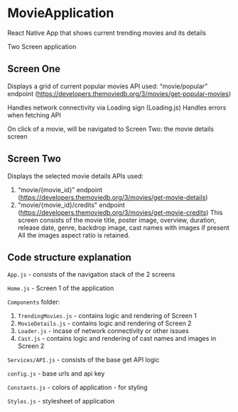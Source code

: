 # MovieApplication
React Native App that shows current trending movies and its details

Two Screen application

## Screen One
Displays a grid of current popular movies
API used: “movie/popular” endpoint (https://developers.themoviedb.org/3/movies/get-popular-movies)

Handles network connectivity via Loading sign (Loading.js)
Handles errors when fetching API

On click of a movie, will be navigated to Screen Two: the movie details screen

## Screen Two
Displays the selected movie details 
APIs used: 
  1. “movie/{movie_id}” endpoint (https://developers.themoviedb.org/3/movies/get-movie-details)
  2. "movie/{movie_id}/credits" endpoint (https://developers.themoviedb.org/3/movies/get-movie-credits)
This screen consists of the movie title, poster image, overview, duration, release date, genre, backdrop image, cast names with images if present
All the images aspect ratio is retained.

## Code structure explanation
`App.js` - consists of the navigation stack of the 2 screens

`Home.js` - Screen 1 of the application

`Components` folder:
  1. `TrendingMovies.js` - contains logic and rendering of Screen 1 
  2. `MovieDetails.js` - contains logic and rendering of Screen 2 
  3. `Loader.js` - incase of network connectivity or other issues
  4. `Cast.js` - contains logic and rendering of cast names and images in Screen 2
 
`Services/API.js` - consists of the base get API logic

`config.js` - base urls and api key

`Constants.js` - colors of application - for styling

`Styles.js` - stylesheet of application
